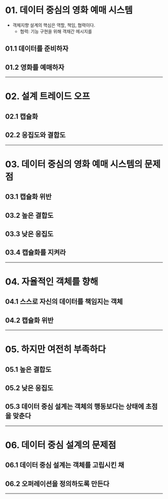 # 01. 데이터 중심의 영화 예매 시스템
- 객체지향 설계의 핵심은 역할, 책임, 협력이다.
  - 협력: 기능 구현을 위해 객채간 메시지를 



## 01.1 데이터를 준비하자
## 01.2 영화를 예매하자

--- 

# 02. 설계 트레이드 오프

## 02.1 캡슐화
## 02.2 응집도와 결합도

---

# 03. 데이터 중심의 영화 예매 시스템의 문제점

## 03.1 캡슐화 위반
## 03.2 높은 결합도
## 03.3 낮은 응집도
## 03.4 캡슐화를 지켜라

---

# 04. 자율적인 객체를 향해

## 04.1 스스로 자신의 데이터를 책임지는 객체
## 04.2 캡슐화 위반

---

# 05. 하지만 여전히 부족하다

## 05.1 높은 결합도
## 05.2 낮은 응집도
## 05.3 데이터 중심 설계는 객체의 행동보다는 상태에 초점을 맞춘다

---

# 06. 데이터 중심 설계의 문제점

## 06.1 데이터 중심 설계는 객체를 고립시킨 채
## 06.2 오퍼레이션을 정의하도록 만든다

---